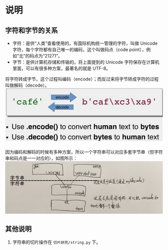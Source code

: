 # 说明

## 字符和字节的关系
* 字符：是供“人类”查看使用的，有国际机构统一管理的字符，叫做 Unicode 字符，每个字符都有自己唯一的编码，这个叫做码点（code point），例如“北”的码点为“21271”。
* 字节：是供计算机存储和传输的。将上面提到的 Unicode 字符保存在计算机里面，可以有很多种方案，最著名的就是 UTF-8。

将字符转成字节，这个过程叫编码（encode）；而反过来将字节转成字符的过程叫做解码（decode）。
![字符和字节的使用与转换.png](_res/字符和字节的使用与转换.png)

因为编码和解码的时候有多种方案，所以一个字符串可以对应多套字节串（但字符串和码点是一一对应的），如图所示：
![字符和字节的使用与转换关系.png](_res/字符和字节的使用与转换关系.png)




## 其他说明
1. 字符串的切片操作在 `切片研究/string.py` 下。
